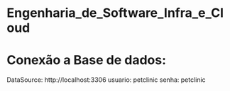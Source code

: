 # Engenharia_de_Software_Infra_e_Cloud
# Conexão a Base de dados:

DataSource: http://localhost:3306
usuario: petclinic
senha: petclinic